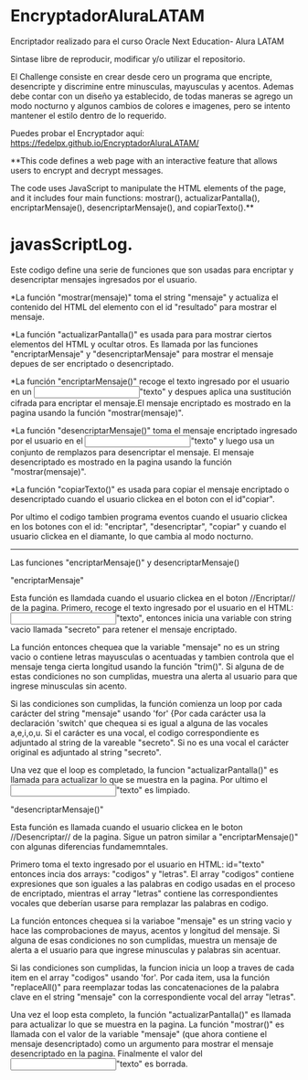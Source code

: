 # EncryptadorAluraLATAM

Encriptador realizado para el curso Oracle Next Education- Alura LATAM

Sintase libre de reproducir, modificar y/o utilizar el repositorio.

El Challenge consiste en crear desde cero un programa que encripte, desencripte y discrimine entre minusculas, mayusculas y acentos. Ademas debe contar con un diseño ya establecido, de todas maneras se agrego un modo nocturno y algunos cambios de colores e imagenes, pero se intento mantener el estilo dentro de lo requerido. 


Puedes probar el Encryptador aquí: https://fedelpx.github.io/EncryptadorAluraLATAM/

**This code defines a web page with an interactive feature that allows users to encrypt and decrypt messages.

The code uses JavaScript to manipulate the HTML elements of the page, and it includes four main functions: mostrar(), actualizarPantalla(), encriptarMensaje(), desencriptarMensaje(), and copiarTexto().**

# javasScriptLog.

Este codigo define una serie de funciones que son usadas para encriptar y desencriptar mensajes ingresados por el usuario.

*La función "mostrar(mensaje)" toma el string "mensaje" y actualiza el contenido del HTML del elemento con el id "resultado" para mostrar el mensaje. 

*La función "actualizarPantalla()" es usada para para mostrar ciertos elementos del HTML y ocultar otros. Es llamada por las funciones "encriptarMensaje" y "desencriptarMensaje" para mostrar el mensaje depues de ser encriptado o desencriptado.

*La función "encriptarMensaje()" recoge el texto ingresado por el usuario en un <input>"texto" y despues aplica una sustitución cifrada para encriptar el mensaje.El mensaje encriptado es mostrado en la pagina usando la función "mostrar(mensaje)".

*La función "desencriptarMensaje()" toma el mensaje encriptado ingresado por el usuario en el <input>"texto" y luego usa un conjunto de remplazos para desencriptar el mensaje. El mensaje desencriptado es mostrado en la pagina usando la función "mostrar(mensaje)".

*La función "copiarTexto()" es usada para copiar el mensaje encriptado o desencriptado cuando el usuario clickea en el boton con el id"copiar".

Por ultimo el codigo tambien programa eventos cuando el usuario clickea en los botones con el id: "encriptar", "desencriptar", "copiar" y cuando el usuario clickea en el diamante, lo que cambia al modo nocturno. 

-----------------------------------------------------------------------------------

 Las funciones "encriptarMensaje()" y desencriptarMensaje()

"encriptarMensaje" 

Esta función es llamdada cuando el usuario clickea en el boton //Encriptar// de la pagina. Primero, recoge el texto ingresado por el usuario en el HTML:
<input>"texto", entonces inicia una variable con string vacio llamada "secreto" para retener el mensaje encriptado.

La función entonces chequea que la variable "mensaje" no es un string vacio o contiene letras mayusculas o acentuadas y tambien controla que el mensaje tenga cierta longitud usando la función "trim()". Si alguna de de estas condiciones no son cumplidas, muestra una alerta al usuario para que ingrese minusculas sin acento.

Si las condiciones son cumplidas, la función comienza un loop por cada carácter del string "mensaje" usando 'for' {Por cada carácter usa la declaración 'switch' que chequea si es igual a alguna de las vocales a,e,i,o,u. Si el carácter es una vocal, el codigo correspondiente es adjuntado al string de la vareable "secreto". Si no es una vocal el carácter original es adjuntado al string "secreto".

Una vez que el loop es completado, la funcion "actualizarPantalla()" es llamada para actualizar lo que se muestra en la pagina. Por ultimo el <input>"texto" es limpiado.


"desencriptarMensaje()"

Esta función es llamada cuando el usuario clickea en le boton //Desencriptar// de la pagina. Sigue un patron similar a "encriptarMensaje()" con algunas diferencias fundamemntales.

Primero toma el texto ingresado por el usuario en HTML: id="texto" entonces incia dos arrays: "codigos" y "letras". El array "codigos" contiene expresiones que son iguales a las palabras en codigo usadas en el proceso de encriptado, mientras el array "letras" contiene las correspondientes vocales que deberían usarse para remplazar las palabras en codigo.

La función entonces chequea si la variaboe "mensaje" es un string vacio y hace las comprobaciones de mayus, acentos y longitud del mensaje. Si alguna de esas condiciones no son cumplidas, muestra un mensaje de alerta a el usuario para que ingrese minusculas y palabras sin acentuar. 

Si las condiciones son cumplidas, la funcion inicia un loop a traves de cada item en el array "codigos" usando 'for'. Por cada item, usa la función "replaceAll()" para reemplazar todas las concatenaciones de la palabra clave en el string "mensaje" con la correspondiente vocal del array "letras".

Una vez el loop esta completo, la función "actualizarPantalla()" es llamada para actualizar lo que se muestra en la pagina. La función "mostrar()" es llamada con el valor de la variable "mensaje" (que ahora contiene el mensaje desencriptado) como un argumento para mostrar el mensaje desencriptado en la pagina. Finalmente el valor del <input>"texto" es borrada. 






